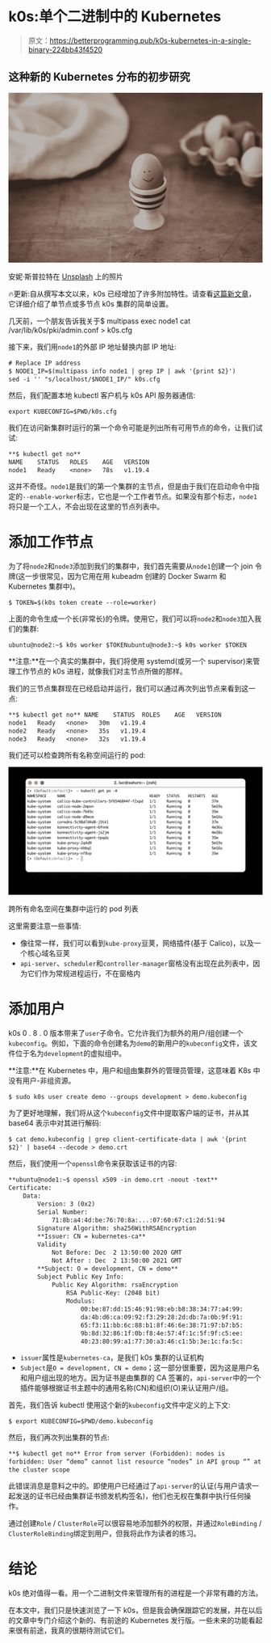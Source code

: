 # k0s:单个二进制中的 Kubernetes

> 原文：<https://betterprogramming.pub/k0s-kubernetes-in-a-single-binary-224bb43f4520>

## 这种新的 Kubernetes 分布的初步研究

![](img/2216ca0fb33de312157cbcfcb1c79070.png)

安妮·斯普拉特在 [Unsplash](https://unsplash.com?utm_source=medium&utm_medium=referral) 上的照片

🔥更新:自从撰写本文以来，k0s 已经增加了许多附加特性。请查看[这篇新文章](https://itnext.io/k0s-multi-node-cluster-with-k0sctl-922fc2cb4dc8)，它详细介绍了单节点或多节点 k0s 集群的简单设置。

几天前，一个朋友告诉我关于$ multipass exec node1 cat /var/lib/k0s/pki/admin.conf > k0s.cfg

接下来，我们用`node1`的外部 IP 地址替换内部 IP 地址:

```
# Replace IP address
$ NODE1_IP=$(multipass info node1 | grep IP | awk '{print $2}')
sed -i '' "s/localhost/$NODE1_IP/" k0s.cfg
```

然后，我们配置本地 kubectl 客户机与 k0s API 服务器通信:

```
export KUBECONFIG=$PWD/k0s.cfg
```

我们在访问新集群时运行的第一个命令可能是列出所有可用节点的命令，让我们试试:

```
**$ kubectl get no**
NAME    STATUS   ROLES    AGE   VERSION
node1   Ready    <none>   78s   v1.19.4
```

这并不奇怪。`node1`是我们的第一个集群的主节点，但是由于我们在启动命令中指定的`--enable-worker`标志，它也是一个工作者节点。如果没有那个标志，`node1`将只是一个工人，不会出现在这里的节点列表中。

# 添加工作节点

为了将`node2`和`node3`添加到我们的集群中，我们首先需要从`node1`创建一个 join 令牌(这一步很常见，因为它用在用 kubeadm 创建的 Docker Swarm 和 Kubernetes 集群中)。

```
$ TOKEN=$(k0s token create --role=worker)
```

上面的命令生成一个长(非常长)的令牌。使用它，我们可以将`node2`和`node3`加入我们的集群:

```
ubuntu@node2:~$ k0s worker $TOKENubuntu@node3:~$ k0s worker $TOKEN
```

**注意:**在一个真实的集群中，我们将使用 systemd(或另一个 supervisor)来管理工作节点的 k0s 进程，就像我们对主节点所做的那样。

我们的三节点集群现在已经启动并运行，我们可以通过再次列出节点来看到这一点:

```
**$ kubectl get no** NAME    STATUS  ROLES    AGE   VERSION
node1   Ready   <none>   30m   v1.19.4
node2   Ready   <none>   35s   v1.19.4
node3   Ready   <none>   32s   v1.19.4
```

我们还可以检查跨所有名称空间运行的 pod:

![](img/19f4e3b9ce7a9ff1a2aea2a2ffa04c21.png)

跨所有命名空间在集群中运行的 pod 列表

这里需要注意一些事情:

*   像往常一样，我们可以看到`kube-proxy`豆荚，网络插件(基于 Calico)，以及一个核心域名豆荚
*   `api-server`、`scheduler`和`controller-manager`窗格没有出现在此列表中，因为它们作为常规进程运行，不在窗格内

# 添加用户

k0s 0 . 8 . 0 版本带来了`user`子命令。它允许我们为额外的用户/组创建一个`kubeconfig`。例如，下面的命令创建名为`demo`的新用户的`kubeconfig`文件，该文件位于名为`development`的虚拟组中。

**注意:**在 Kubernetes 中，用户和组由集群外的管理员管理，这意味着 K8s 中没有用户-非组资源。

```
$ sudo k0s user create demo --groups development > demo.kubeconfig
```

为了更好地理解，我们将从这个`kubeconfig`文件中提取客户端的证书，并从其 base64 表示中对其进行解码:

```
$ cat demo.kubeconfig | grep client-certificate-data | awk '{print $2}' | base64 --decode > demo.crt
```

然后，我们使用一个`openssl`命令来获取该证书的内容:

```
**ubuntu@node1:~$ openssl x509 -in demo.crt -noout -text** Certificate:
    Data:
        Version: 3 (0x2)
        Serial Number:
            71:8b:a4:4d:be:76:70:8a:...:07:60:67:c1:2d:51:94
        Signature Algorithm: sha256WithRSAEncryption
        **Issuer: CN = kubernetes-ca**
        Validity
            Not Before: Dec  2 13:50:00 2020 GMT
            Not After : Dec  2 13:50:00 2021 GMT
        **Subject: O = development, CN = demo**
        Subject Public Key Info:
            Public Key Algorithm: rsaEncryption
                RSA Public-Key: (2048 bit)
                Modulus:
                    00:be:87:dd:15:46:91:98:eb:b8:38:34:77:a4:99:
                    da:4b:d6:ca:09:92:f3:29:28:2d:db:7a:0b:9f:91:
                    65:f3:11:bb:6c:88:b1:8f:46:6e:38:71:97:b7:b5:
                    9b:8d:32:86:1f:0b:f8:4e:57:4f:1c:5f:9f:c5:ee:
                    40:23:80:99:a1:77:30:a3:46:c1:5b:3e:1c:fa:5c:
```

*   `issuer`属性是`kubernetes-ca`，是我们 k0s 集群的认证机构
*   `Subject`是`O = development, CN = demo`；这一部分很重要，因为这是用户名和用户组出现的地方。因为证书是由集群的 CA 签署的，`api-server`中的一个插件能够根据证书主题中的通用名称(CN)和组织(O)来认证用户/组。

首先，我们告诉 kubectl 使用这个新的`kubeconfig`文件中定义的上下文:

```
$ export KUBECONFIG=$PWD/demo.kubeconfig
```

然后，我们再次列出集群的节点:

```
**$ kubectl get no** Error from server (Forbidden): nodes is forbidden: User “demo” cannot list resource “nodes” in API group “” at the cluster scope
```

此错误消息是意料之中的。即使用户已经通过了`api-server`的认证(与用户请求一起发送的证书已经由集群证书颁发机构签名)，他们也无权在集群中执行任何操作。

通过创建`Role` / `ClusterRole`可以很容易地添加额外的权限，并通过`RoleBinding` / `ClusterRoleBinding`绑定到用户，但我将此作为读者的练习。

# 结论

k0s 绝对值得一看。用一个二进制文件来管理所有的进程是一个非常有趣的方法。

在本文中，我们只是快速浏览了一下 k0s，但是我会确保跟踪它的发展，并在以后的文章中专门介绍这个新的、有前途的 Kubernetes 发行版。一些未来的功能看起来很有前途，我真的很期待测试它们。